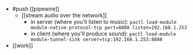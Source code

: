 - #push [[pipewire]]
  - [[stream audio over the network]]
    - in server (where you'll listen to music): `pactl load-module module-native-protocol-tcp port=8888 listen=192.168.1.253`
    - in client (where you'll produce sound): `pactl load-module module-tunnel-sink server=tcp:192.168.1.253:8888`
- [[work]]
